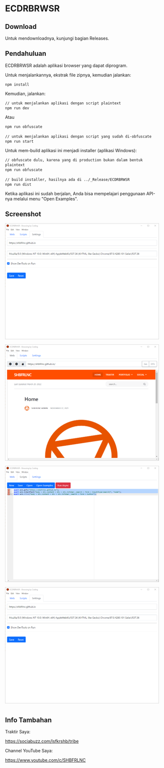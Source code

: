 # ECDRBRWSR

## Download

Untuk mendownloadnya, kunjungi bagian Releases.

## Pendahuluan

ECDRBRWSR adalah aplikasi browser yang dapat diprogram. 

Untuk menjalankannya, ekstrak file zipnya, kemudian jalankan:

```
npm install
```

Kemudian, jalankan:

```
// untuk menjalankan aplikasi dengan script plaintext
npm run dev
```

Atau

```
npm run obfuscate

// untuk menjalankan aplikasi dengan script yang sudah di-obfuscate
npm run start
```

Untuk mem-build aplikasi ini menjadi installer (aplikasi Windows):

```
// obfuscate dulu, karena yang di production bukan dalam bentuk plaintext
npm run obfuscate

// build installer, hasilnya ada di ../_Release/ECDRBRWSR
npm run dist
```

Ketika aplikasi ini sudah berjalan, Anda bisa mempelajari penggunaan API-nya melalui menu "Open Examples".

## Screenshot

![](assets/ECDRBRWSR3.png?raw=true)

![ScreenShot](https://github.com/shbfrlnc/ECDRBRWSR/blob/main/assets/ECDRBRWSR1.png)

![ScreenShot](https://github.com/shbfrlnc/ECDRBRWSR/blob/main/assets/ECDRBRWSR2.png)

![ScreenShot](https://github.com/shbfrlnc/ECDRBRWSR/blob/main/assets/ECDRBRWSR3.png)

# 

## Info Tambahan

Traktir Saya:

https://sociabuzz.com/lsfkrshb/tribe

Channel YouTube Saya:

https://www.youtube.com/c/SHBFRLNC
